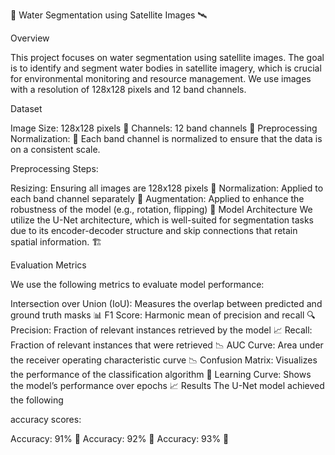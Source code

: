 🌊 Water Segmentation using Satellite Images 🛰️

Overview

This project focuses on water segmentation using satellite images. The goal is to identify and segment water bodies in satellite imagery, which is crucial for environmental monitoring and resource management. We use images with a resolution of 128x128 pixels and 12 band channels.


Dataset

Image Size: 128x128 pixels 📏
Channels: 12 band channels 🌈
Preprocessing
Normalization: 🧹 Each band channel is normalized to ensure that the data is on a consistent scale.

Preprocessing Steps:

Resizing: Ensuring all images are 128x128 pixels 🔄
Normalization: Applied to each band channel separately 🌟
Augmentation: Applied to enhance the robustness of the model (e.g., rotation, flipping) 🔄
Model Architecture
We utilize the U-Net architecture, which is well-suited for segmentation tasks due to its encoder-decoder structure and skip connections that retain spatial information. 🏗️

Evaluation Metrics

We use the following metrics to evaluate model performance:

Intersection over Union (IoU): Measures the overlap between predicted and ground truth masks 📊
F1 Score: Harmonic mean of precision and recall 🔍
Precision: Fraction of relevant instances retrieved by the model 📈
Recall: Fraction of relevant instances that were retrieved 📉
AUC Curve: Area under the receiver operating characteristic curve 📉
Confusion Matrix: Visualizes the performance of the classification algorithm 🧩
Learning Curve: Shows the model’s performance over epochs 📈
Results
The U-Net model achieved the following
 
accuracy scores:

Accuracy: 91% 🎯
Accuracy: 92% 🎯
Accuracy: 93% 🎯